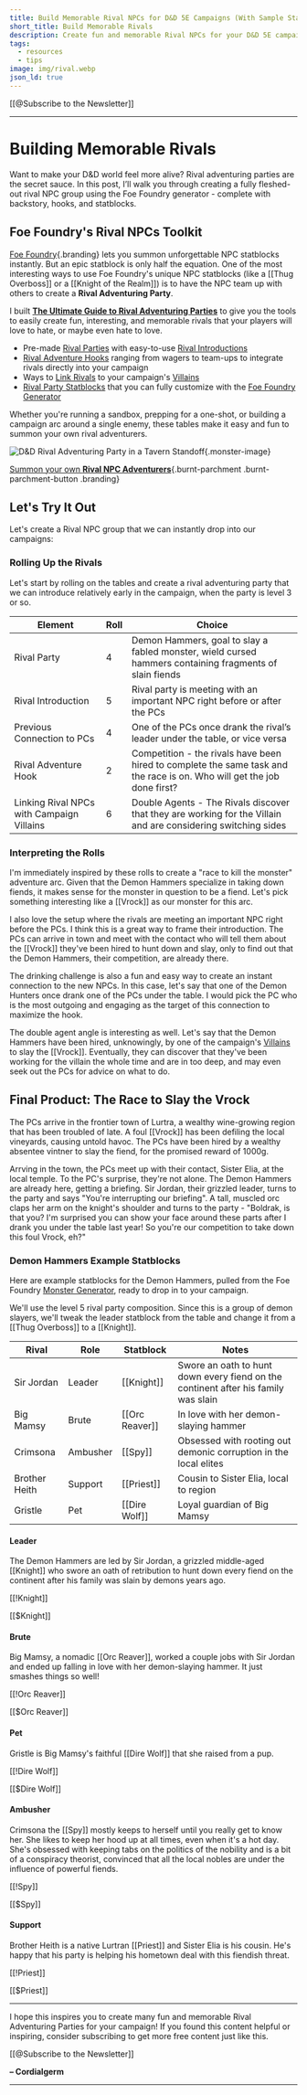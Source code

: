 ```yaml
---
title: Build Memorable Rival NPCs for D&D 5E Campaigns (With Sample Statblocks)
short_title: Build Memorable Rivals
description: Create fun and memorable Rival NPCs for your D&D 5E campaigns with statblocks, hooks, and full party examples. Build a rival group from scratch with Foe Foundry!
tags:
  - resources
  - tips
image: img/rival.webp
json_ld: true
---
```


[[@Subscribe to the Newsletter]]

---

#	Building Memorable Rivals

Want to make your D&D world feel more alive? Rival adventuring parties are the secret sauce. In this post, I’ll walk you through creating a fully fleshed-out rival NPC group using the Foe Foundry generator - complete with backstory, hooks, and statblocks.

## Foe Foundry's Rival NPCs Toolkit

[Foe Foundry](https://foefoundry.com){.branding} lets you summon unforgettable NPC statblocks instantly. But an epic statblock is only half the equation. One of the most interesting ways to use Foe Foundry's unique NPC statblocks (like a [[Thug Overboss]] or a [[Knight of the Realm]]) is to have the NPC team up with others to create a **Rival Adventuring Party**.

I built [**The Ultimate Guide to Rival Adventuring Parties**](../families/rivals.md) to give you the tools to easily create fun, interesting, and memorable rivals that your players will love to hate, or maybe even hate to love.

- Pre-made [Rival Parties](../families/rivals.md#rival-adventuring-party-statblocks-for-dd-5e) with easy-to-use [Rival Introductions](../families/rivals.md#how-to-introduce-rivals-to-your-campaign)
- [Rival Adventure Hooks](../families/rivals.md#adventure-hooks-for-rival-adventuring-parties-in-dd-5e) ranging from wagers to team-ups to integrate rivals directly into your campaign
- Ways to [Link Rivals](../families/rivals.md#linking-rival-npc-parties-with-your-campaign-villains) to your campaign's [Villains](../families/villains.md)
- [Rival Party Statblocks](../families/rivals.md#rival-adventuring-party-statblocks-for-dd-5e) that you can fully customize with the [Foe Foundry Generator](../generate.md)

Whether you're running a sandbox, prepping for a one-shot, or building a campaign arc around a single enemy, these tables make it easy and fun to summon your own rival adventurers.

![D&D Rival Adventuring Party in a Tavern Standoff](../img/rival.webp){.monster-image}

[Summon your own **Rival NPC Adventurers**](../families/rivals.md){.burnt-parchment .burnt-parchment-button .branding}

## Let's Try It Out

Let's create a Rival NPC group that we can instantly drop into our campaigns:

### Rolling Up the Rivals

Let's start by rolling on the tables and create a rival adventuring party that we can introduce relatively early in the campaign, when the party is level 3 or so.

| Element | Roll | Choice                   |
| ------------|------|--------------------------|
| Rival Party      | 4  | Demon Hammers, goal to slay a fabled monster, wield cursed hammers containing fragments of slain fiends |
| Rival Introduction | 5 | Rival party is meeting with an important NPC right before or after the PCs |
| Previous Connection to PCs | 4 | One of the PCs once drank the rival’s leader under the table, or vice versa |
| Rival Adventure Hook | 2 | Competition - the rivals have been hired to complete the same task and the race is on. Who will get the job done first? |
| Linking Rival NPCs with Campaign Villains | 6 | Double Agents - The Rivals discover that they are working for the Villain and are considering switching sides |

### Interpreting the Rolls

I'm immediately inspired by these rolls to create a "race to kill the monster" adventure arc. Given that the Demon Hammers specialize in taking down fiends, it makes sense for the monster in question to be a fiend. Let's pick something interesting like a [[Vrock]] as our monster for this arc.  

I also love the setup where the rivals are meeting an important NPC right before the PCs. I think this is a great way to frame their introduction. The PCs can arrive in town and meet with the contact who will tell them about the [[Vrock]] they've been hired to hunt down and slay, only to find out that the Demon Hammers, their competition, are already there.

The drinking challenge is also a fun and easy way to create an instant connection to the new NPCs. In this case, let's say that one of the Demon Hunters once drank one of the PCs under the table. I would pick the PC who is the most outgoing and engaging as the target of this connection to maximize the hook.  

The double agent angle is interesting as well. Let's say that the Demon Hammers have been hired, unknowingly, by one of the campaign's [Villains](../families/villains.md) to slay the [[Vrock]]. Eventually, they can discover that they've been working for the villain the whole time and are in too deep, and may even seek out the PCs for advice on what to do.

## Final Product: The Race to Slay the Vrock

The PCs arrive in the frontier town of Lurtra, a wealthy wine-growing region that has been troubled of late. A foul [[Vrock]] has been defiling the local vineyards, causing untold havoc. The PCs have been hired by a wealthy absentee vintner to slay the fiend, for the promised reward of 1000g.  

Arrving in the town, the PCs meet up with their contact, Sister Elia, at the local temple. To the PC's surprise, they're not alone. The Demon Hammers are already here, getting a briefing. Sir Jordan, their grizzled leader, turns to the party and says "You're interrupting our briefing". A tall, muscled orc claps her arm on the knight's shoulder and turns to the party - "Boldrak, is that you? I'm surprised you can show your face around these parts after I drank you under the table last year! So you're our competition to take down this foul Vrock, eh?" 

### Demon Hammers Example Statblocks

Here are example statblocks for the Demon Hammers, pulled from the Foe Foundry [Monster Generator](../generate.md), ready to drop in to your campaign.

We'll use the level 5 rival party composition. Since this is a group of demon slayers, we'll tweak the leader statblock from the table and change it from a [[Thug Overboss]] to a [[Knight]].


|Rival| Role | Statblock | Notes |
|-----|------|-----------|-------|
|Sir Jordan | Leader | [[Knight]] | Swore an oath to hunt down every fiend on the continent after his family was slain |
| Big Mamsy | Brute | [[Orc Reaver]] | In love with her demon-slaying hammer |
| Crimsona | Ambusher | [[Spy]] | Obsessed with rooting out demonic corruption in the local elites |
| Brother Heith | Support | [[Priest]] | Cousin to Sister Elia, local to region |
| Gristle | Pet | [[Dire Wolf]] | Loyal guardian of Big Mamsy |

#### Leader

The Demon Hammers are led by Sir Jordan, a grizzled middle-aged [[Knight]] who swore an oath of retribution to hunt down every fiend on the continent after his family was slain by demons years ago.

[[!Knight]]

[[$Knight]]

#### Brute

Big Mamsy, a nomadic [[Orc Reaver]], worked a couple jobs with Sir Jordan and ended up falling in love with her demon-slaying hammer. It just smashes things so well!

[[!Orc Reaver]]

[[$Orc Reaver]]

#### Pet

Gristle is Big Mamsy's faithful [[Dire Wolf]] that she raised from a pup.

[[!Dire Wolf]]

[[$Dire Wolf]]

#### Ambusher

Crimsona the [[Spy]] mostly keeps to herself until you really get to know her. She likes to keep her hood up at all times, even when it's a hot day. She's obsessed with keeping tabs on the politics of the nobility and is a bit of a conspiracy theorist, convinced that all the local nobles are under the influence of powerful fiends.

[[!Spy]]

[[$Spy]]

#### Support

Brother Heith is a native Lurtran [[Priest]] and Sister Elia is his cousin. He's happy that his party is helping his hometown deal with this fiendish threat.

[[!Priest]]

[[$Priest]]

---

I hope this inspires you to create many fun and memorable Rival Adventuring Parties for your campaign! If you found this content helpful or inspiring, consider subscribing to get more free content just like this.

[[@Subscribe to the Newsletter]]

**– Cordialgerm**

---

